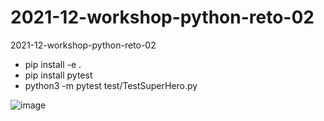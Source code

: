 # 2021-12-workshop-python-reto-02
2021-12-workshop-python-reto-02
- pip install -e .
- pip install pytest
- python3 -m pytest test/TestSuperHero.py

![image](https://user-images.githubusercontent.com/16636086/144272202-b607b039-55ab-433e-902f-29ce08469110.png)
